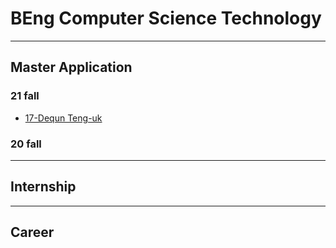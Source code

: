 # BEng Computer Science Technology

------

## Master Application

### 21 fall

- [17-Dequn Teng-uk](grad-application\school-of-advanced-technology\computer-science-technology\17-dequnteng-uk.md)

### 20 fall

------

## Internship

------

## Career


